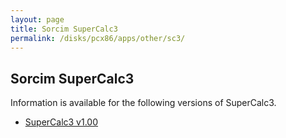 ```yaml
---
layout: page
title: Sorcim SuperCalc3
permalink: /disks/pcx86/apps/other/sc3/
---
```


Sorcim SuperCalc3
-----------------

Information is available for the following versions of SuperCalc3.

* [SuperCalc3 v1.00](/disks/pcx86/apps/other/sc3/1.00/)
